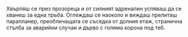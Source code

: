 Хвърляш се през прозореца и от силният адреналин успяваш да се хванеш за една тръба.
Оглеждаш се наоколо и виждаш прелиташ парапланер, преобличащата се съседка от долния етаж, странична стълба за аварийни случаи и дърво с голяма корона под теб.